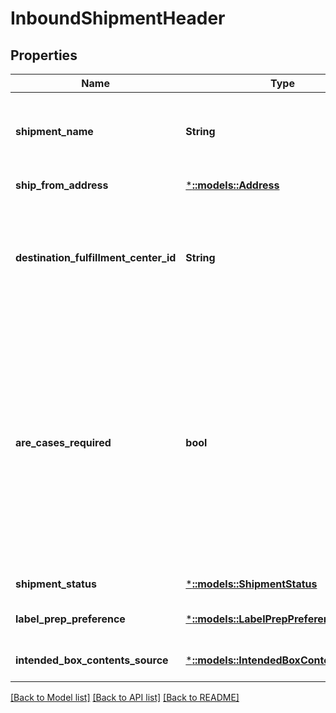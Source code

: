# InboundShipmentHeader

## Properties
Name | Type | Description | Notes
------------ | ------------- | ------------- | -------------
**shipment_name** | **String** | The name for the shipment. Use a naming convention that helps distinguish between shipments over time, such as the date the shipment was created. | [default to null]
**ship_from_address** | [***::models::Address**](Address.md) | The return address. | [default to null]
**destination_fulfillment_center_id** | **String** | The identifier for the fulfillment center to which the shipment will be shipped. Get this value from the InboundShipmentPlan object in the response returned by the createInboundShipmentPlan operation. | [default to null]
**are_cases_required** | **bool** | Indicates whether or not an inbound shipment contains case-packed boxes. Note: A shipment must contain either all case-packed boxes or all individually packed boxes.  Possible values:  true - All boxes in the shipment must be case packed.  false - All boxes in the shipment must be individually packed.  Note: If AreCasesRequired &#x3D; true for an inbound shipment, then the value of QuantityInCase must be greater than zero for every item in the shipment. Otherwise the service returns an error. | [optional] [default to null]
**shipment_status** | [***::models::ShipmentStatus**](ShipmentStatus.md) |  | [default to null]
**label_prep_preference** | [***::models::LabelPrepPreference**](LabelPrepPreference.md) | The preference for label preparation for an inbound shipment. | [default to null]
**intended_box_contents_source** | [***::models::IntendedBoxContentsSource**](IntendedBoxContentsSource.md) |  | [optional] [default to null]

[[Back to Model list]](../README.md#documentation-for-models) [[Back to API list]](../README.md#documentation-for-api-endpoints) [[Back to README]](../README.md)


